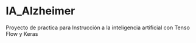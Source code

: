# IA_Alzheimer
Proyecto de practica para Instrucción a la inteligencia artificial con Tenso Flow y Keras
